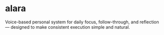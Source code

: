 # alara
Voice-based personal system for daily focus, follow-through, and reflection — designed to make consistent execution simple and natural.
